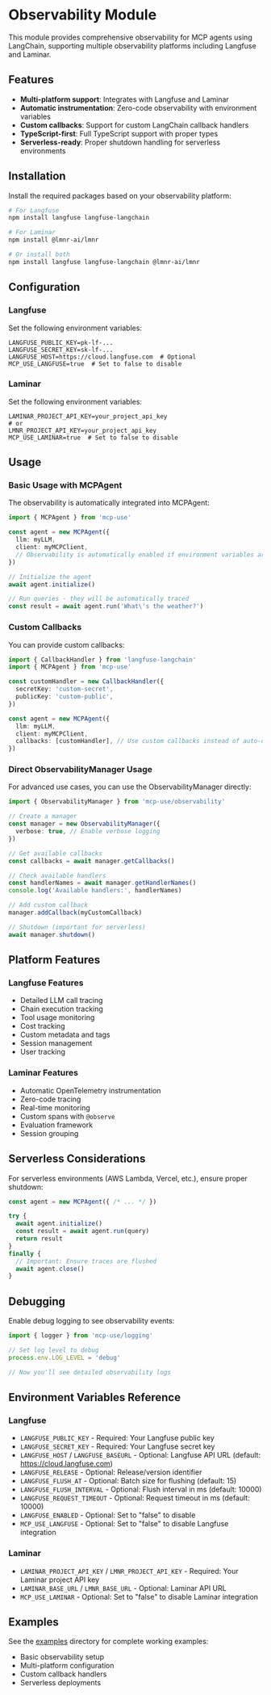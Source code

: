 # Observability Module

This module provides comprehensive observability for MCP agents using LangChain, supporting multiple observability platforms including Langfuse and Laminar.

## Features

- **Multi-platform support**: Integrates with Langfuse and Laminar
- **Automatic instrumentation**: Zero-code observability with environment variables
- **Custom callbacks**: Support for custom LangChain callback handlers
- **TypeScript-first**: Full TypeScript support with proper types
- **Serverless-ready**: Proper shutdown handling for serverless environments

## Installation

Install the required packages based on your observability platform:

```bash
# For Langfuse
npm install langfuse langfuse-langchain

# For Laminar
npm install @lmnr-ai/lmnr

# Or install both
npm install langfuse langfuse-langchain @lmnr-ai/lmnr
```

## Configuration

### Langfuse

Set the following environment variables:

```env
LANGFUSE_PUBLIC_KEY=pk-lf-...
LANGFUSE_SECRET_KEY=sk-lf-...
LANGFUSE_HOST=https://cloud.langfuse.com  # Optional
MCP_USE_LANGFUSE=true  # Set to false to disable
```

### Laminar

Set the following environment variables:

```env
LAMINAR_PROJECT_API_KEY=your_project_api_key
# or
LMNR_PROJECT_API_KEY=your_project_api_key
MCP_USE_LAMINAR=true  # Set to false to disable
```

## Usage

### Basic Usage with MCPAgent

The observability is automatically integrated into MCPAgent:

```typescript
import { MCPAgent } from 'mcp-use'

const agent = new MCPAgent({
  llm: myLLM,
  client: myMCPClient,
  // Observability is automatically enabled if environment variables are set
})

// Initialize the agent
await agent.initialize()

// Run queries - they will be automatically traced
const result = await agent.run('What\'s the weather?')
```

### Custom Callbacks

You can provide custom callbacks:

```typescript
import { CallbackHandler } from 'langfuse-langchain'
import { MCPAgent } from 'mcp-use'

const customHandler = new CallbackHandler({
  secretKey: 'custom-secret',
  publicKey: 'custom-public',
})

const agent = new MCPAgent({
  llm: myLLM,
  client: myMCPClient,
  callbacks: [customHandler], // Use custom callbacks instead of auto-detected ones
})
```

### Direct ObservabilityManager Usage

For advanced use cases, you can use the ObservabilityManager directly:

```typescript
import { ObservabilityManager } from 'mcp-use/observability'

// Create a manager
const manager = new ObservabilityManager({
  verbose: true, // Enable verbose logging
})

// Get available callbacks
const callbacks = await manager.getCallbacks()

// Check available handlers
const handlerNames = await manager.getHandlerNames()
console.log('Available handlers:', handlerNames)

// Add custom callback
manager.addCallback(myCustomCallback)

// Shutdown (important for serverless)
await manager.shutdown()
```

## Platform Features

### Langfuse Features

- Detailed LLM call tracing
- Chain execution tracking
- Tool usage monitoring
- Cost tracking
- Custom metadata and tags
- Session management
- User tracking

### Laminar Features

- Automatic OpenTelemetry instrumentation
- Zero-code tracing
- Real-time monitoring
- Custom spans with `@observe`
- Evaluation framework
- Session grouping

## Serverless Considerations

For serverless environments (AWS Lambda, Vercel, etc.), ensure proper shutdown:

```typescript
const agent = new MCPAgent({ /* ... */ })

try {
  await agent.initialize()
  const result = await agent.run(query)
  return result
}
finally {
  // Important: Ensure traces are flushed
  await agent.close()
}
```

## Debugging

Enable debug logging to see observability events:

```typescript
import { logger } from 'mcp-use/logging'

// Set log level to debug
process.env.LOG_LEVEL = 'debug'

// Now you'll see detailed observability logs
```

## Environment Variables Reference

### Langfuse

- `LANGFUSE_PUBLIC_KEY` - Required: Your Langfuse public key
- `LANGFUSE_SECRET_KEY` - Required: Your Langfuse secret key
- `LANGFUSE_HOST` / `LANGFUSE_BASEURL` - Optional: Langfuse API URL (default: https://cloud.langfuse.com)
- `LANGFUSE_RELEASE` - Optional: Release/version identifier
- `LANGFUSE_FLUSH_AT` - Optional: Batch size for flushing (default: 15)
- `LANGFUSE_FLUSH_INTERVAL` - Optional: Flush interval in ms (default: 10000)
- `LANGFUSE_REQUEST_TIMEOUT` - Optional: Request timeout in ms (default: 10000)
- `LANGFUSE_ENABLED` - Optional: Set to "false" to disable
- `MCP_USE_LANGFUSE` - Optional: Set to "false" to disable Langfuse integration

### Laminar

- `LAMINAR_PROJECT_API_KEY` / `LMNR_PROJECT_API_KEY` - Required: Your Laminar project API key
- `LAMINAR_BASE_URL` / `LMNR_BASE_URL` - Optional: Laminar API URL
- `MCP_USE_LAMINAR` - Optional: Set to "false" to disable Laminar integration

## Examples

See the [examples](../../examples/) directory for complete working examples:

- Basic observability setup
- Multi-platform configuration
- Custom callback handlers
- Serverless deployments
